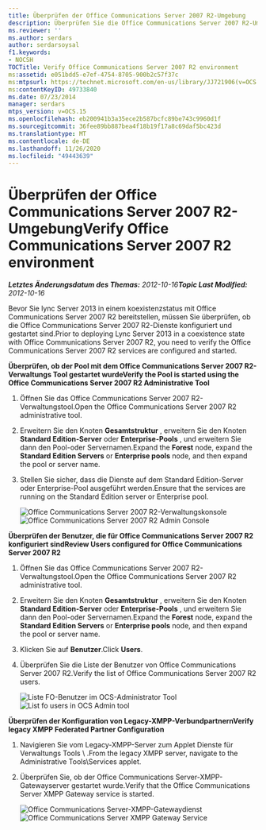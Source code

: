 ```yaml
---
title: Überprüfen der Office Communications Server 2007 R2-Umgebung
description: Überprüfen Sie die Office Communications Server 2007 R2-Umgebung.
ms.reviewer: ''
ms.author: serdars
author: serdarsoysal
f1.keywords:
- NOCSH
TOCTitle: Verify Office Communications Server 2007 R2 environment
ms:assetid: e051bdd5-e7ef-4754-8705-900b2c57f37c
ms:mtpsurl: https://technet.microsoft.com/en-us/library/JJ721906(v=OCS.15)
ms:contentKeyID: 49733840
ms.date: 07/23/2014
manager: serdars
mtps_version: v=OCS.15
ms.openlocfilehash: eb200941b3a35ece2b587bcfc89be743c9960d1f
ms.sourcegitcommit: 36fee89bb887bea4f18b19f17a8c69daf5bc423d
ms.translationtype: MT
ms.contentlocale: de-DE
ms.lasthandoff: 11/26/2020
ms.locfileid: "49443639"
---
```

# <a name="verify-office-communications-server-2007-r2-environment"></a><span data-ttu-id="459e4-103">Überprüfen der Office Communications Server 2007 R2-Umgebung</span><span class="sxs-lookup"><span data-stu-id="459e4-103">Verify Office Communications Server 2007 R2 environment</span></span>

<div data-xmlns="http://www.w3.org/1999/xhtml">

<div class="topic" data-xmlns="http://www.w3.org/1999/xhtml" data-msxsl="urn:schemas-microsoft-com:xslt" data-cs="https://msdn.microsoft.com/">

<div data-asp="https://msdn2.microsoft.com/asp">



</div>

<div id="mainSection">

<div id="mainBody"><span data-ttu-id="459e4-104">

<span> </span></span><span class="sxs-lookup"><span data-stu-id="459e4-104">

<span> </span></span></span>

<span data-ttu-id="459e4-105">_**Letztes Änderungsdatum des Themas:** 2012-10-16_</span><span class="sxs-lookup"><span data-stu-id="459e4-105">_**Topic Last Modified:** 2012-10-16_</span></span>

<span data-ttu-id="459e4-106">Bevor Sie lync Server 2013 in einem koexistenzstatus mit Office Communications Server 2007 R2 bereitstellen, müssen Sie überprüfen, ob die Office Communications Server 2007 R2-Dienste konfiguriert und gestartet sind.</span><span class="sxs-lookup"><span data-stu-id="459e4-106">Prior to deploying Lync Server 2013 in a coexistence state with Office Communications Server 2007 R2, you need to verify the Office Communications Server 2007 R2 services are configured and started.</span></span>

<span data-ttu-id="459e4-107">**Überprüfen, ob der Pool mit dem Office Communications Server 2007 R2-Verwaltungs Tool gestartet wurde**</span><span class="sxs-lookup"><span data-stu-id="459e4-107">**Verify the Pool is started using the Office Communications Server 2007 R2 Administrative Tool**</span></span>

1.  <span data-ttu-id="459e4-108">Öffnen Sie das Office Communications Server 2007 R2-Verwaltungstool.</span><span class="sxs-lookup"><span data-stu-id="459e4-108">Open the Office Communications Server 2007 R2 administrative tool.</span></span>

2.  <span data-ttu-id="459e4-109">Erweitern Sie den Knoten **Gesamtstruktur** , erweitern Sie den Knoten **Standard Edition-Server** oder **Enterprise-Pools** , und erweitern Sie dann den Pool-oder Servernamen.</span><span class="sxs-lookup"><span data-stu-id="459e4-109">Expand the **Forest** node, expand the **Standard Edition Servers** or **Enterprise pools** node, and then expand the pool or server name.</span></span>

3.  <span data-ttu-id="459e4-110">Stellen Sie sicher, dass die Dienste auf dem Standard Edition-Server oder Enterprise-Pool ausgeführt werden.</span><span class="sxs-lookup"><span data-stu-id="459e4-110">Ensure that the services are running on the Standard Edition server or Enterprise pool.</span></span>
    
    <span data-ttu-id="459e4-111">![Office Communications Server 2007 R2-Verwaltungskonsole](images/JJ721906.76897b6d-f433-47d2-930d-0816fc30a3c2(OCS.15).jpg "Office Communications Server 2007 R2-Verwaltungskonsole")</span><span class="sxs-lookup"><span data-stu-id="459e4-111">![Office Communications Server 2007 R2 Admin Console](images/JJ721906.76897b6d-f433-47d2-930d-0816fc30a3c2(OCS.15).jpg "Office Communications Server 2007 R2 Admin Console")</span></span>

<span data-ttu-id="459e4-112">**Überprüfen der Benutzer, die für Office Communications Server 2007 R2 konfiguriert sind**</span><span class="sxs-lookup"><span data-stu-id="459e4-112">**Review Users configured for Office Communications Server 2007 R2**</span></span>

1.  <span data-ttu-id="459e4-113">Öffnen Sie das Office Communications Server 2007 R2-Verwaltungstool.</span><span class="sxs-lookup"><span data-stu-id="459e4-113">Open the Office Communications Server 2007 R2 administrative tool.</span></span>

2.  <span data-ttu-id="459e4-114">Erweitern Sie den Knoten **Gesamtstruktur** , erweitern Sie den Knoten **Standard Edition-Server** oder **Enterprise-Pools** , und erweitern Sie dann den Pool-oder Servernamen.</span><span class="sxs-lookup"><span data-stu-id="459e4-114">Expand the **Forest** node, expand the **Standard Edition Servers** or **Enterprise pools** node, and then expand the pool or server name.</span></span>

3.  <span data-ttu-id="459e4-115">Klicken Sie auf **Benutzer**.</span><span class="sxs-lookup"><span data-stu-id="459e4-115">Click **Users**.</span></span>

4.  <span data-ttu-id="459e4-116">Überprüfen Sie die Liste der Benutzer von Office Communications Server 2007 R2.</span><span class="sxs-lookup"><span data-stu-id="459e4-116">Verify the list of Office Communications Server 2007 R2 users.</span></span>
    
    <span data-ttu-id="459e4-117">![Liste FO-Benutzer im OCS-Administrator Tool](images/JJ721906.f6bb7c4f-cbed-4389-8d0a-69a28577f17a(OCS.15).jpg "Liste FO-Benutzer im OCS-Administrator Tool")</span><span class="sxs-lookup"><span data-stu-id="459e4-117">![List fo users in OCS Admin tool](images/JJ721906.f6bb7c4f-cbed-4389-8d0a-69a28577f17a(OCS.15).jpg "List fo users in OCS Admin tool")</span></span>

<span data-ttu-id="459e4-118">**Überprüfen der Konfiguration von Legacy-XMPP-Verbundpartnern**</span><span class="sxs-lookup"><span data-stu-id="459e4-118">**Verify legacy XMPP Federated Partner Configuration**</span></span>

1.  <span data-ttu-id="459e4-119">Navigieren Sie vom Legacy-XMPP-Server zum Applet Dienste für Verwaltungs Tools \\ .</span><span class="sxs-lookup"><span data-stu-id="459e4-119">From the legacy XMPP server, navigate to the Administrative Tools\\Services applet.</span></span>

2.  <span data-ttu-id="459e4-120">Überprüfen Sie, ob der Office Communications Server-XMPP-Gatewayserver gestartet wurde.</span><span class="sxs-lookup"><span data-stu-id="459e4-120">Verify that the Office Communications Server XMPP Gateway service is started.</span></span>
    
    <span data-ttu-id="459e4-121">![Office Communications Server-XMPP-Gatewaydienst](images/JJ721906.23223724-3c4b-4cb9-ace2-1cab2c3c91c3(OCS.15).jpg "Office Communications Server-XMPP-Gatewaydienst")</span><span class="sxs-lookup"><span data-stu-id="459e4-121">![Office Communications Server XMPP Gateway Service](images/JJ721906.23223724-3c4b-4cb9-ace2-1cab2c3c91c3(OCS.15).jpg "Office Communications Server XMPP Gateway Service")</span></span>

<span data-ttu-id="459e4-122"></div>

<span> </span>

</div>

</div>

</span><span class="sxs-lookup"><span data-stu-id="459e4-122"></div>

<span> </span>

</div>

</div>

</span></span></div>


